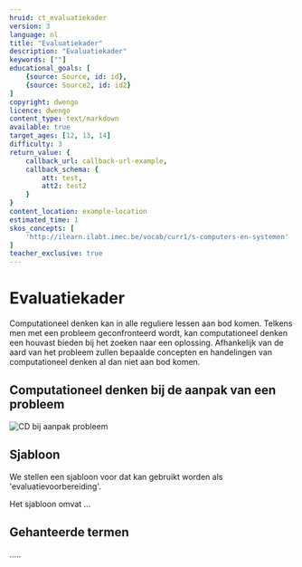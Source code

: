 ```yaml
---
hruid: ct_evaluatiekader
version: 3
language: nl
title: "Evaluatiekader"
description: "Evaluatiekader"
keywords: [""]
educational_goals: [
    {source: Source, id: id}, 
    {source: Source2, id: id2}
]
copyright: dwengo
licence: dwengo
content_type: text/markdown
available: true
target_ages: [12, 13, 14]
difficulty: 3
return_value: {
    callback_url: callback-url-example,
    callback_schema: {
        att: test,
        att2: test2
    }
}
content_location: example-location
estimated_time: 1
skos_concepts: [
    'http://ilearn.ilabt.imec.be/vocab/curr1/s-computers-en-systemen'
]
teacher_exclusive: true
---
```


# Evaluatiekader

Computationeel denken kan in alle reguliere lessen aan bod komen. Telkens men met een probleem geconfronteerd wordt, kan computationeel denken een houvast bieden bij het zoeken naar een oplossing. Afhankelijk van de aard van het probleem zullen bepaalde concepten en handelingen van computationeel denken al dan niet aan bod komen.  

## Computationeel denken bij de aanpak van een probleem

![CD bij aanpak probleem](embed/schemabijevaluatie.png "CD bij aanpak probleem")

## Sjabloon

We stellen een sjabloon voor dat kan gebruikt worden als 'evaluatievoorbereiding'.

Het sjabloon omvat ...

## Gehanteerde termen

.....
